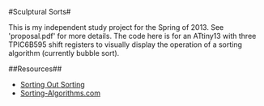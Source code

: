 #Sculptural Sorts#

This is my independent study project for the Spring of 2013.  See 'proposal.pdf'
for more details.  The code here is for an ATtiny13 with three TPIC6B595 shift
registers to visually display the operation of a sorting algorithm (currently
bubble sort).

##Resources##
*   [Sorting Out Sorting](http://youtu.be/SJwEwA5gOkM)
*   [Sorting-Algorithms.com](http://www.sorting-algorithms.com/)
